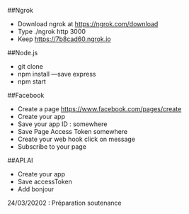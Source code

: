 ﻿##Ngrok

- Download ngrok at https://ngrok.com/download
- Type ./ngrok http 3000
- Keep https://7b8cad60.ngrok.io

##Node.js

- git clone 
- npm install —save express
- npm start

##Facebook

- Create a page https://www.facebook.com/pages/create
- Create your app
- Save your app ID : somewhere
- Save Page Access Token somewhere
- Create your web hook click on message
- Subscribe to your page

##API.AI
- Create your app
- Save accessToken
- Add bonjour


24/03/20202 : Préparation soutenance 